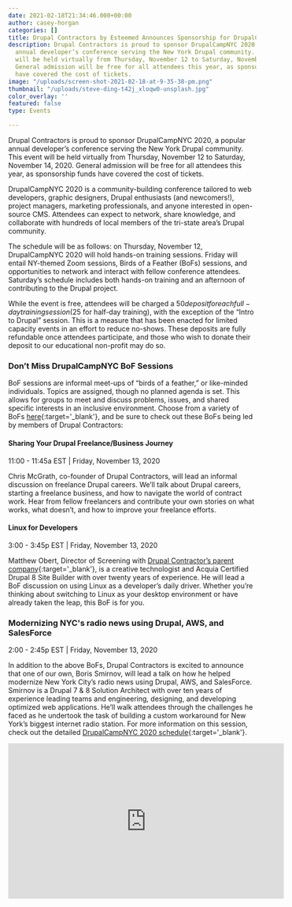 ```yaml
---
date: 2021-02-18T21:34:46.000+00:00
author: casey-horgan
categories: []
title: Drupal Contractors by Esteemed Announces Sponsorship for DrupalCampNYC 2020
description: Drupal Contractors is proud to sponsor DrupalCampNYC 2020, a popular
  annual developer’s conference serving the New York Drupal community. This event
  will be held virtually from Thursday, November 12 to Saturday, November 14, 2020.
  General admission will be free for all attendees this year, as sponsorship funds
  have covered the cost of tickets.
image: "/uploads/screen-shot-2021-02-18-at-9-35-38-pm.png"
thumbnail: "/uploads/steve-ding-t42j_xloqw0-unsplash.jpg"
color_overlay: ''
featured: false
type: Events

---
```

Drupal Contractors is proud to sponsor DrupalCampNYC 2020, a popular annual developer’s conference serving the New York Drupal community. This event will be held virtually from Thursday, November 12 to Saturday, November 14, 2020. General admission will be free for all attendees this year, as sponsorship funds have covered the cost of tickets.

DrupalCampNYC 2020 is a community-building conference tailored to web developers, graphic designers, Drupal enthusiasts (and newcomers!), project managers, marketing professionals, and anyone interested in open-source CMS. Attendees can expect to network, share knowledge, and collaborate with hundreds of local members of the tri-state area’s Drupal community.

The schedule will be as follows: on Thursday, November 12, DrupalCampNYC 2020 will hold hands-on training sessions. Friday will entail NY-themed Zoom sessions, Birds of a Feather (BoFs) sessions, and opportunities to network and interact with fellow conference attendees. Saturday’s schedule includes both hands-on training and an afternoon of contributing to the Drupal project.

While the event is free, attendees will be charged a $50 deposit for each full-day training session ($25 for half-day training), with the exception of the “Intro to Drupal” session. This is a measure that has been enacted for limited capacity events in an effort to reduce no-shows. These deposits are fully refundable once attendees participate, and those who wish to donate their deposit to our educational non-profit may do so.

### Don’t Miss DrupalCampNYC BoF Sessions

BoF sessions are informal meet-ups of “birds of a feather,” or like-minded individuals. Topics are assigned, though no planned agenda is set. This allows for groups to meet and discuss problems, issues, and shared specific interests in an inclusive environment. Choose from a variety of BoFs [here](https://2020.drupalcamp.nyc/bofs){:target='_blank'}, and be sure to check out these BoFs being led by members of Drupal Contractors:

#### Sharing Your Drupal Freelance/Business Journey

11:00 - 11:45a EST | Friday, November 13, 2020

Chris McGrath, co-founder of Drupal Contractors, will lead an informal discussion on freelance Drupal careers. We’ll talk about Drupal careers, starting a freelance business, and how to navigate the world of contract work. Hear from fellow freelancers and contribute your own stories on what works, what doesn’t, and how to improve your freelance efforts.

#### Linux for Developers

3:00 - 3:45p EST | Friday, November 13, 2020

Matthew Obert, Director of Screening with [Drupal Contractor’s parent company](https://esteemed.io/){:target='_blank'}, is a creative technologist and Acquia Certified Drupal 8 Site Builder with over twenty years of experience. He will lead a BoF discussion on using Linux as a developer’s daily driver. Whether you’re thinking about switching to Linux as your desktop environment or have already taken the leap, this BoF is for you.

### Modernizing NYC's radio news using Drupal, AWS, and SalesForce

2:00 - 2:45p EST | Friday, November 13, 2020

In addition to the above BoFs, Drupal Contractors is excited to announce that one of our own, Boris Smirnov, will lead a talk on how he helped modernize New York City’s radio news using Drupal, AWS, and SalesForce. Smirnov is a Drupal 7 & 8 Solution Architect with over ten years of experience leading teams and engineering, designing, and developing optimized web applications. He’ll walk attendees through the challenges he faced as he undertook the task of building a custom workaround for New York’s biggest internet radio station. For more information on this session, check out the detailed [DrupalCampNYC 2020 schedule](https://2020.drupalcamp.nyc/session/modernizing-nycs-radio-news-using-drupal-aws-and-salesforce){:target='_blank'}.

<iframe width="560" height="315" src="https://www.youtube.com/embed/i_xiVS3PzsM" frameborder="0" allow="accelerometer; autoplay; clipboard-write; encrypted-media; gyroscope; picture-in-picture" allowfullscreen></iframe>